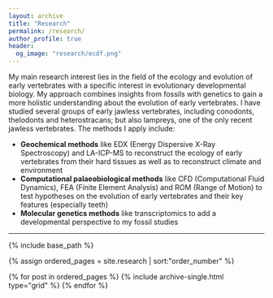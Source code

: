 ```yaml
---
layout: archive
title: "Research"
permalink: /research/
author_profile: true
header:
  og_image: "research/ecdf.png"
---
```


My main research interest lies in the field of the ecology and evolution of early vertebrates with a specific interest in evolutionary developmental biology. 
My approach combines insights from fossils with genetics to gain a more holistic understanding about the evolution of early vertebrates.
I have studied several groups of early jawless vertebrates, including conodonts, thelodonts and heterostracans; but also lampreys, one of the only recent jawless vertebrates. The methods I apply include:
- <b>Geochemical methods</b> like EDX (Energy Dispersive X-Ray Spectroscopy) and LA-ICP-MS to reconstruct the ecology of early vertebrates from their hard tissues as well as to reconstruct climate and environment 
- <b>Computational palaeobiological methods</b> like CFD (Computational Fluid Dynamics), FEA (Finite Element Analysis) and ROM (Range of Motion) to test hypotheses on the evolution of early vertebrates and their key features (especially teeth)
- <b>Molecular genetics methods</b> like transcriptomics to add a developmental perspective to my fossil studies



---

<nbsp>

{% include base_path %}

{% assign ordered_pages = site.research | sort:"order_number" %}

{% for post in ordered_pages %}
  {% include archive-single.html type="grid" %}
{% endfor %}
